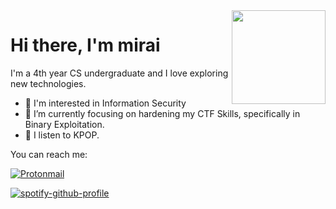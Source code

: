 <img src="https://i.imgur.com/3BVx67n.gif"  align="right" width="150"/>

# Hi there, I'm mirai

I'm a 4th year CS undergraduate and I love exploring new technologies.

- 🔭 I'm interested in Information Security
- 🌱 I’m currently focusing on hardening my CTF Skills, specifically in Binary Exploitation.
- 🎵 I listen to KPOP.

You can reach me:

[![Protonmail](https://img.shields.io/badge/-c.haseul@pm.me-263163?style=for-the-badge&logo=Protonmail&logoColor=white)](mailto:c.haseul@pm.me)

[![spotify-github-profile](https://spotify-github-profile.vercel.app/api/view?uid=tzqmjty3vssn0dnh9ersqi44v&cover_image=true&theme=natemoo-re&bar_color=53b14f&bar_color_cover=true)](https://github.com/kittinan/spotify-github-profile)

<!-- ![metrics](https://metrics.lecoq.io/haseul?template=classic&config.timezone=Asia%2FSingapore) -->
<!--- ![ViewCount](https://views.whatilearened.today/views/github/heizes/views.svg?cache=remove) -->
